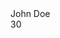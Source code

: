 <!DOCTYPE html>
<html lang="en">
<head>
    <meta charset="UTF-8">
    <meta name="viewport" content="width=device-width, initial-scale=1.0">
    <link rel="stylesheet" href="styles.css"> <!-- 链接到外部CSS -->
    <title>Person Data</title>
</head>
<body>
    <div class="name">John Doe</div> <!-- 使用类名从CSS中引用样式 -->
    <div class="age">30</div> <!-- 使用类名从CSS中引用样式 -->
</body>
</html>